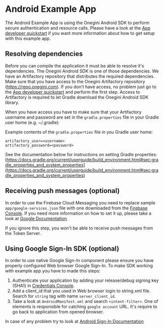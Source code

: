 # Android Example App

The Android Example App is using the Onegini Android SDK to perform secure authentication and resource calls. Please have a look at the
[App developer quickstart](https://docs.onegini.com/app-developer-quickstart.html) if you want more information about how to get setup with this 
example app.

## Resolving dependencies

Before you can compile the application it must be able to resolve it's dependencies. The Onegini Android SDK is one of those dependencies. We have an 
Artifactory repository that distributes the required dependencies. Make sure that you have access to the Onegini Artifactory repository (https://repo.onegini.com).
If you don't have access, no problem just go to the [App developer quickstart](https://docs.onegini.com/app-developer-quickstart.html#step1) and perform the 
first step. Access to Artifactory is required to let Gradle download the Onegini Android SDK library.

When you have access you have to make sure that your Artifactory username and password are set in the `gradle.properties` file in your Gradle user home 
(e.g. ~/.gradle):

Example contents of the `gradle.properties` file in you Gradle user home:
```
artifactory_user=<username>
artifactory_password=<password>
```

See the documentation below for instructions on setting Gradle properties:
[https://docs.gradle.org/current/userguide/build_environment.html#sec:gradle_properties_and_system_properties](https://docs.gradle.org/current/userguide/build_environment.html#sec:gradle_properties_and_system_properties)

## Receiving push messages (optional)

In order to use the Firebase Cloud Messaging you need to replace sample `app/google-services.json` file with one downloaded from 
the [Firebase Console](https://console.firebase.google.com/). If you need more information on how to set it up, please take a look at 
[Google Documentation](https://firebase.google.com/docs/android/setup#manually_add_firebase). 

If you ignore this step, you won't be able to receive push messages from the Token Server.

## Using Google Sign-In SDK (optional)

In order to use native Google Sign-In component please ensure you have properly configured Web browser Google Sign-In.
To make SDK working with example app you have to made this steps:
1. Authenticate your application by adding your release/debug signing key (SHA1) in [Credentials Console](https://console.cloud.google.com/apis/credentials).
2. Add a client_id that you used in Web browser login to string.xml file. Search for `string` tag with name `server_client_id`.
3. Take a look at `AndroidManifest.xml` and search `<intent-filter>`. One of elements is responsible for catching `google account` URL. It's require to go back to application from opened browser.

In case of any problem try to look at [Android Sign-In Documentation](https://developers.google.com/identity/sign-in/android/start)

